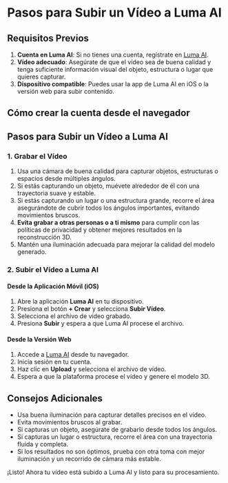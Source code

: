 # Pasos para Subir un Vídeo a Luma AI

## Requisitos Previos
1. **Cuenta en Luma AI**: Si no tienes una cuenta, regístrate en [Luma AI](https://lumalabs.ai/interactive-scenes).
2. **Vídeo adecuado**: Asegúrate de que el vídeo sea de buena calidad y tenga suficiente información visual del objeto, estructura o lugar que quieres capturar.
3. **Dispositivo compatible**: Puedes usar la app de Luma AI en iOS o la versión web para subir contenido.

## Cómo crear la cuenta desde el navegador 

## Pasos para Subir un Vídeo a Luma AI

### 1. Grabar el Vídeo
1. Usa una cámara de buena calidad para capturar objetos, estructuras o espacios desde múltiples ángulos.
2. Si estás capturando un objeto, muévete alrededor de él con una trayectoria suave y estable.
3. Si estás capturando un lugar o una estructura grande, recorre el área asegurándote de cubrir todos los ángulos importantes, evitando movimientos bruscos.
4. **Evita grabar a otras personas o a ti mismo** para cumplir con las políticas de privacidad y obtener mejores resultados en la reconstrucción 3D.
5. Mantén una iluminación adecuada para mejorar la calidad del modelo generado.

### 2. Subir el Vídeo a Luma AI
#### Desde la Aplicación Móvil (iOS)
1. Abre la aplicación **Luma AI** en tu dispositivo.
2. Presiona el botón **+ Crear** y selecciona **Subir Vídeo**.
3. Selecciona el archivo de vídeo grabado.
4. Presiona **Subir** y espera a que Luma AI procese el archivo.

#### Desde la Versión Web
1. Accede a [Luma AI](https://lumalabs.ai/interactive-scenes) desde tu navegador.
2. Inicia sesión en tu cuenta.
3. Haz clic en **Upload** y selecciona el archivo de vídeo.
4. Espera a que la plataforma procese el vídeo y genere el modelo 3D.

## Consejos Adicionales
- Usa buena iluminación para capturar detalles precisos en el vídeo.
- Evita movimientos bruscos al grabar.
- Si capturas un objeto, asegúrate de grabarlo desde todos los ángulos.
- Si capturas un lugar o estructura, recorre el área con una trayectoria fluida y completa.
- Si los resultados no son óptimos, prueba con otra toma con mejor iluminación y un recorrido de cámara más estable.

¡Listo! Ahora tu vídeo está subido a Luma AI y listo para su procesamiento.